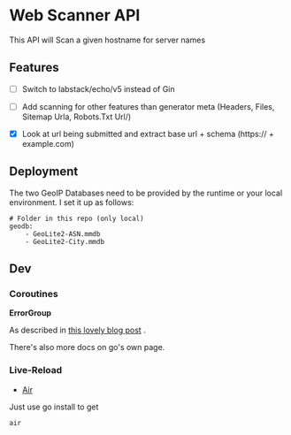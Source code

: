 # Web Scanner API

This API will Scan a given hostname for server names

## Features

- [ ] Switch to labstack/echo/v5 instead of Gin
- [ ] Add scanning for other features than generator meta (Headers, Files, Sitemap Urla, Robots.Txt Url/)
- [x] Look at url being submitted and extract base url + schema (https:// + example.com)


## Deployment

The two GeoIP Databases need to be provided by the runtime or your local environment. I set it up as follows:

```text
# Folder in this repo (only local)
geodb:
    - GeoLite2-ASN.mmdb
    - GeoLite2-City.mmdb
```

## Dev

### Coroutines

**ErrorGroup**

As described in [this lovely blog post](https://bostonc.dev/blog/go-errgroup)
.

There's also more docs on go's own page.

### Live-Reload

* [Air](https://github.com/cosmtrek/air)

Just use go install to get

```bash
air
```
